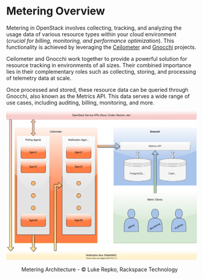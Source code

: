 # Metering Overview

Metering in OpenStack involves collecting, tracking, and analyzing the
usage data of various resource types within your cloud environment (_crucial
for billing, monitoring, and performance optimization_). This functionality
is achieved by leveraging the [Ceilometer](metering-ceilometer.md) and
[Gnocchi](metering-gnocchi.md) projects.

Ceilometer and Gnocchi work together to provide a powerful solution for
resource tracking in environments of all sizes. Their combined importance
lies in their complementary roles such as collecting, storing, and
processing of telemetry data at scale.

Once processed and stored, these resource data can be queried through Gnocchi,
also known as the Metrics API. This data serves a wide range of use cases,
including auditing, billing, monitoring, and more.

![Metering Overview](assets/images/metering-overview.svg)

<figure>
  <figcaption>Metering Architecture - © Luke Repko, Rackspace Technology</figcaption>
</figure>
